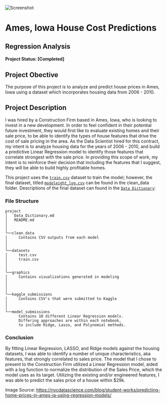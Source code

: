 ![Screenshot](../main/graphics/ames_iowa.png)

# Ames, Iowa House Cost Predictions
## Regression Analysis

#### Project Status: [Completed]

## Project Obective
The purpose of this project is to analyze and predict house prices in Ames, Iowa using a dataset which incorporates housing data from 2006 - 2010.

## Project Description
I was hired by a Construction Firm based in Ames, Iowa, who is looking to invest in a new development. In order to feel confident in their potential future investment, they would first like to evaluate existing homes and their sale price, to be able to identify the types of house features that drive the cost of sale pricing in the area. As the Data Scientist hired for this contract, my intent is to analyze housing data for the years of 2006 - 2010, and build a predictive Linear Regression model to identify those features that correlate strongest with the sale price. In providing this scope of work, my intent is to reinforce their decision that including the features that I suggest, they will be able to build highly profitable homes.

This project uses the [`train.csv`](../datasets/train.csv) dataset to train the model; however, the final dataset, titled [`modeleight_log.csv`](../clean_data/modeleight_log.csv) can be found in the clean_data folder. Descriptions of the final dataset can found in the [`Data Dictionary`](../Data_Dictionary.md):

### File Structure

```
project
│   Data_Dictionary.md
│   README.md
│
│
└──clean_data
│     Contains CSV outputs from each model
│         
│   
└──datasets
│     test.csv
│     train.csv
│  
│
└──graphics
│     Contains visualizations generated in modeling
│      
│   
│   
└──kaggle_submissions
│     Contains CSV's that were submitted to Kaggle
│     
│          
└──model_submissions
      Contains 10 different Linear Regression models.
      Differing approaches are within each notebook,
      to include Ridge, Lasso, and Polynomial methods.        
```

### Conclusion
By fitting Linear Regression, LASSO, and Ridge models against the housing datasets, I was able to identify a number of unique characteristics, aka features, that strongly correlated to sales price. The model that I chose to present to the Construction Firm utilized a Linear Regression model, aided with a log function to normalize the distribution of the Sales Price, which the model uses as its target. Utilizing the existing and/or engineered features, I was able to predict the sales price of a house within $29k.


Image Source: https://nycdatascience.com/blog/student-works/predicting-home-prices-in-ames-ia-using-regression-models/
